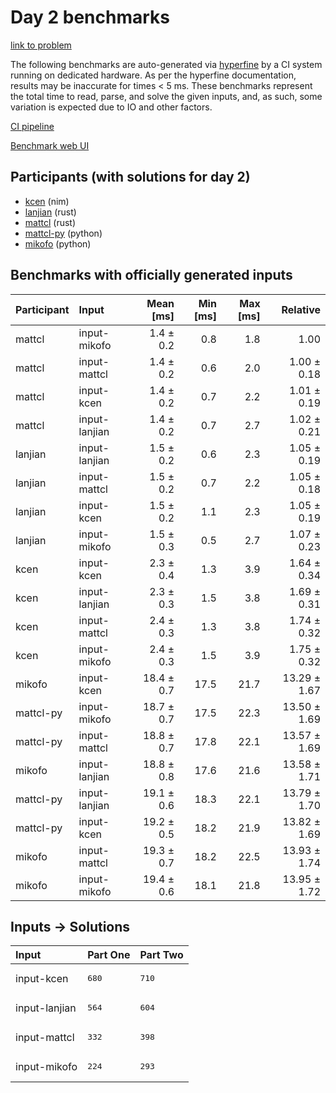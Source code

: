 # Day 2 benchmarks

[link to problem](https://adventofcode.com/2024/day/2)

The following benchmarks are auto-generated via
[hyperfine](https://github.com/sharkdp/hyperfine) by a CI system running on
dedicated hardware. As per the hyperfine documentation, results may be
inaccurate for times < 5 ms. These benchmarks represent the total time to read,
parse, and solve the given inputs, and, as such, some variation is expected due
to IO and other factors.

[CI pipeline](http://ci.papercode.net:8080/teams/main/pipelines/aoc2024)

[Benchmark web UI](https://aoc.ancalagon.black)


## Participants (with solutions for day 2)

- [kcen](https://github.com/kcen/aoc2024) (nim)
- [lanjian](https://github.com/lanjian/aoc-2024) (rust)
- [mattcl](https://github.com/mattcl/aoc2024) (rust)
- [mattcl-py](https://github.com/mattcl/aoc2024-py) (python)
- [mikofo](https://github.com/mikofo/aoc2024) (python)


## Benchmarks with officially generated inputs

| Participant | Input | Mean [ms] | Min [ms] | Max [ms] | Relative |
|:---|:---|---:|---:|---:|---:|
| mattcl | input-mikofo | 1.4 ± 0.2 | 0.8 | 1.8 | 1.00 |
| mattcl | input-mattcl | 1.4 ± 0.2 | 0.6 | 2.0 | 1.00 ± 0.18 |
| mattcl | input-kcen | 1.4 ± 0.2 | 0.7 | 2.2 | 1.01 ± 0.19 |
| mattcl | input-lanjian | 1.4 ± 0.2 | 0.7 | 2.7 | 1.02 ± 0.21 |
| lanjian | input-lanjian | 1.5 ± 0.2 | 0.6 | 2.3 | 1.05 ± 0.19 |
| lanjian | input-mattcl | 1.5 ± 0.2 | 0.7 | 2.2 | 1.05 ± 0.18 |
| lanjian | input-kcen | 1.5 ± 0.2 | 1.1 | 2.3 | 1.05 ± 0.19 |
| lanjian | input-mikofo | 1.5 ± 0.3 | 0.5 | 2.7 | 1.07 ± 0.23 |
| kcen | input-kcen | 2.3 ± 0.4 | 1.3 | 3.9 | 1.64 ± 0.34 |
| kcen | input-lanjian | 2.3 ± 0.3 | 1.5 | 3.8 | 1.69 ± 0.31 |
| kcen | input-mattcl | 2.4 ± 0.3 | 1.3 | 3.8 | 1.74 ± 0.32 |
| kcen | input-mikofo | 2.4 ± 0.3 | 1.5 | 3.9 | 1.75 ± 0.32 |
| mikofo | input-kcen | 18.4 ± 0.7 | 17.5 | 21.7 | 13.29 ± 1.67 |
| mattcl-py | input-mikofo | 18.7 ± 0.7 | 17.5 | 22.3 | 13.50 ± 1.69 |
| mattcl-py | input-mattcl | 18.8 ± 0.7 | 17.8 | 22.1 | 13.57 ± 1.69 |
| mikofo | input-lanjian | 18.8 ± 0.8 | 17.6 | 21.6 | 13.58 ± 1.71 |
| mattcl-py | input-lanjian | 19.1 ± 0.6 | 18.3 | 22.1 | 13.79 ± 1.70 |
| mattcl-py | input-kcen | 19.2 ± 0.5 | 18.2 | 21.9 | 13.82 ± 1.69 |
| mikofo | input-mattcl | 19.3 ± 0.7 | 18.2 | 22.5 | 13.93 ± 1.74 |
| mikofo | input-mikofo | 19.4 ± 0.6 | 18.1 | 21.8 | 13.95 ± 1.72 |


## Inputs -> Solutions

| Input | Part One | Part Two |
|:---|:---|:---|
|input-kcen|<pre>680</pre>|<pre>710</pre>|
|input-lanjian|<pre>564</pre>|<pre>604</pre>|
|input-mattcl|<pre>332</pre>|<pre>398</pre>|
|input-mikofo|<pre>224</pre>|<pre>293</pre>|